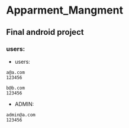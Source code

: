 # Apparment_Mangment
## Final android project

### users:

- users:
```
a@a.com
123456
```
```
b@b.com
123456
```
- ADMIN:
```
admin@a.com
123456
```
